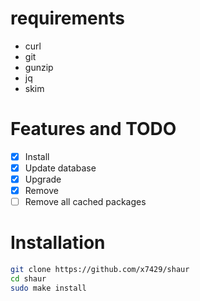 # requirements
- curl
- git
- gunzip
- jq
- skim

# Features and TODO
- [x] Install 
- [X] Update database
- [X] Upgrade 
- [X] Remove
- [ ] Remove all cached packages

# Installation

```sh
git clone https://github.com/x7429/shaur
cd shaur
sudo make install
```
